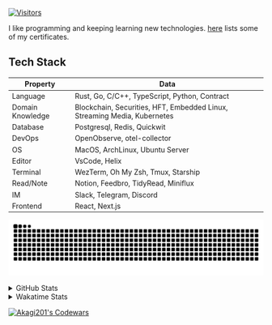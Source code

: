 <!-- markdownlint-disable MD041 MD010 MD033 -->
[![Visitors](https://api.visitorbadge.io/api/daily?path=Akagi201%2FAkagi201&label=Visitors%20Today&countColor=%2337d67a)](https://visitorbadge.io/status?path=Akagi201%2FAkagi201)

I like programming and keeping learning new technologies. [here](https://github.com/Akagi201/blockchain) lists some of my certificates.

## Tech Stack

| Property         	| Data                                                                               	|
|------------------	|------------------------------------------------------------------------------------	|
| Language         	| Rust, Go, C/C++, TypeScript, Python, Contract                                       |
| Domain Knowledge 	| Blockchain, Securities, HFT, Embedded Linux, Streaming Media, Kubernetes            |
| Database         	| Postgresql, Redis, Quickwit                                                         |
| DevOps            | OpenObserve, otel-collector                                                         |
| OS               	| MacOS, ArchLinux, Ubuntu Server                                                     |
| Editor           	| VsCode, Helix                                                                       |
| Terminal          | WezTerm, Oh My Zsh, Tmux, Starship                                                  |
| Read/Note         | Notion, Feedbro, TidyRead, Miniflux                                                 |
| IM               	| Slack, Telegram, Discord                                                            |
| Frontend          | React, Next.js                                                                      |

[![github contribution grid snake animation](https://raw.githubusercontent.com/Akagi201/Akagi201/output/github-contribution-grid-snake.svg#gh-light-mode-only)](https://github.com/Akagi201)

<details>
<summary>GitHub Stats</summary>
  <a href="https://github.com/Akagi201"><img alt="Profile Detail" src="https://raw.githubusercontent.com/Akagi201/Akagi201/master/profile-summary-card-output/dracula/0-profile-details.svg" /></a>
  <a href="https://github.com/Akagi201"><img alt="Github Stats" src="https://raw.githubusercontent.com/Akagi201/Akagi201/master/profile-summary-card-output/dracula/3-stats.svg" /></a>
  <a href="https://github.com/Akagi201"><img alt="Lang By Commits" src="https://raw.githubusercontent.com/Akagi201/Akagi201/master/profile-summary-card-output/dracula/2-most-commit-language.svg" /></a>
</details>

<details>
<summary>Wakatime Stats</summary>
<br>

<!--START_SECTION:waka-->

```txt
From: 20 February 2024 - To: 27 February 2024

Total Time: 44 hrs 42 mins

Other                      33 hrs 25 mins  ██████████████████▓░░░░░░   74.75 %
Rust                       4 hrs 57 mins   ██▓░░░░░░░░░░░░░░░░░░░░░░   11.09 %
sh                         3 hrs 24 mins   ██░░░░░░░░░░░░░░░░░░░░░░░   07.61 %
Markdown                   1 hr 28 mins    ▓░░░░░░░░░░░░░░░░░░░░░░░░   03.29 %
Python                     28 mins         ▒░░░░░░░░░░░░░░░░░░░░░░░░   01.04 %
Go                         22 mins         ▒░░░░░░░░░░░░░░░░░░░░░░░░   00.82 %
TOML                       14 mins         ░░░░░░░░░░░░░░░░░░░░░░░░░   00.55 %
YAML                       9 mins          ░░░░░░░░░░░░░░░░░░░░░░░░░   00.34 %
Bash                       4 mins          ░░░░░░░░░░░░░░░░░░░░░░░░░   00.16 %
Text                       3 mins          ░░░░░░░░░░░░░░░░░░░░░░░░░   00.12 %
```

<!--END_SECTION:waka-->

</details>

<a href="https://www.codewars.com/users/Akagi201"><img alt="Akagi201's Codewars" src="https://www.codewars.com/users/Akagi201/badges/small"></a>
